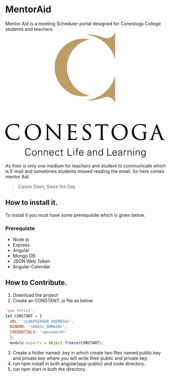 # MentorAid
Mentor Aid is a meeting Scheduler portal designed for Conestoga College students and teachers.
![Conestoga LOGO](/app-public/src/assets/images/conestoga.png)

As their is only one medium for teachers and student to communicate which is E-mail and sometimes students missed reading the email. So here comes mentor Aid. 
>Carpie Diem, Sieze the Day

## How to install it. 
To install it you must have some prerequisite which is given below. 

### Prerequiste
* Node js
* Express
* Angular
* Mongo DB
* JSON Web Token
* Angular-Calendar

## How to Contribute. 
1. Download the project 
2. Create an CONSTANT. js file as below

``` javascript
'use strict';
let CONSTANT = {
  URL: '<LDAPSERVER_ADDRESS>',
  BINDDN: '<Admin_DOMAIN>',
  CREDENTIALS: '<password>'
  };
  module.exports = Object.freeze(CONSTANT);
  ```
  3. Create a folder named .key
  in which create two files named public.key and private.key where you will write their public and private key. 
  4. run npm install in both angular(app-public) and node directory. 
  5. run npm start in both the directory. 
  
  
